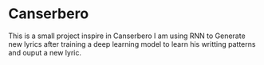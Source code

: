 # Canserbero
This is a small project inspire in Canserbero 
I am using RNN to Generate new lyrics after training a deep learning model to learn his writting patterns
and ouput a new lyric.
